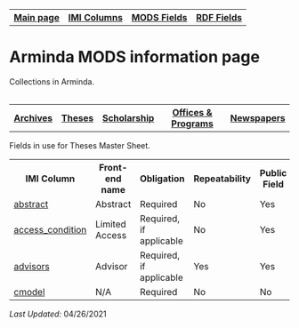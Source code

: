 <!DOCTYPE html>
<html>
<body>

<table style="width:100%">
  <tr>
    <th><a href="index.md">Main page</a></th>
	<th><a href="IMI.md">IMI Columns</a></th>
    <th><a href="MODS.md">MODS Fields</a></th>
    <th><a href="#">RDF Fields</a></th>
  </tr>
  <table>
 <h1>Arminda MODS information page</h1> 
  
<p>Collections in Arminda.</p>
<table>
   <tr>
		<th><a href="Archives.md">Archives</a></th>
		<th><a href="Theses.md">Theses</a></th>
		<th><a href="scholarship.md">Scholarship</a></th>
		<th><a href="Offices&Programs.md">Offices & Programs</a></th>
		<th><a href="Newspapers.md">Newspapers</a></th>
  </tr>
 </table>
<p>Fields in use for Theses Master Sheet.</p>
<table>
  <tr>
    <th>IMI Column</th>
	<th>Front-end name</th>
    <th>Obligation</th>
    <th>Repeatability</th>
	<th>Public Field</th>
  </tr>
  <tr>
    <td><a href="abstract.md">abstract</a></td>
	<td>Abstract</td>
    <td>Required</td>
    <td>No</td>
	<td>Yes</td>
  </tr>
  <tr>
	<td><a href="access_condition.md">access_condition</a></td>
	<td>Limited Access</td>
    <td>Required, if applicable</td>
    <td>No</td>
	<td>Yes</td>
  </tr>
  <tr>
    <td><a href="advisor.md">advisors</a></td>
	<td>Advisor</td>
    <td>Required, if applicable</td>
    <td>Yes</td>
	<td>Yes</td>
  </tr>  
  <tr>
    <td><a href="cmodel.md">cmodel</a></td>
	<td>N/A</td>
    <td>Required</td>
    <td>No</td>
	<td>No</td>
  </tr>
</table>
	<p><i>Last Updated: </i>04/26/2021</p>
</dl>
</body>
</html>